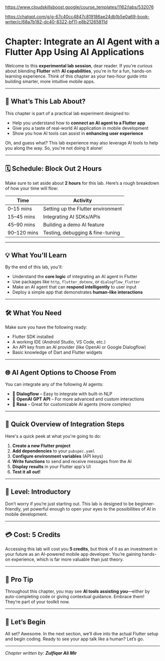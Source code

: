 https://www.cloudskillsboost.google/course_templates/1162/labs/532076

https://chatgpt.com/g/g-67c40cc4847c819186ae24db1b5e0a69-book-writer/c/68a7b182-dc40-8322-bf11-e8b21265811d


# Chapter: Integrate an AI Agent with a Flutter App Using AI Applications

Welcome to this **experimental lab session**, dear reader. If you're curious about blending **Flutter** with **AI capabilities**, you're in for a fun, hands-on learning experience. Think of this chapter as your two-hour guide into building smarter, more intuitive mobile apps.

---

## 🧪 What’s This Lab About?

This chapter is part of a practical lab experiment designed to:

- Help you understand how to **connect an AI agent to a Flutter app**
- Give you a taste of real-world AI application in mobile development
- Show you how AI tools can assist in **enhancing user experience**

Oh, and guess what? This lab experience may also leverage AI tools to help you along the way. So, you're not doing it alone!

---

## 🗓️ Schedule: Block Out 2 Hours

Make sure to set aside about **2 hours** for this lab. Here’s a rough breakdown of how your time will flow:

| Time        | Activity                          |
|-------------|-----------------------------------|
| 0–15 mins   | Setting up the Flutter environment |
| 15–45 mins  | Integrating AI SDKs/APIs          |
| 45–90 mins  | Building a demo AI feature         |
| 90–120 mins | Testing, debugging & fine-tuning   |

---

## 💡 What You'll Learn

By the end of this lab, you'll:

- Understand the **core logic** of integrating an AI agent in Flutter
- Use packages like `http`, `flutter_dotenv`, or `dialogflow_flutter`
- Make an AI agent that can **respond intelligently** to user input
- Deploy a simple app that demonstrates **human-like interactions**

---

## 🛠️ What You Need

Make sure you have the following ready:

- Flutter SDK installed
- A working IDE (Android Studio, VS Code, etc.)
- An API key from an AI provider (like OpenAI or Google Dialogflow)
- Basic knowledge of Dart and Flutter widgets

---

## 🌐 AI Agent Options to Choose From

You can integrate any of the following AI agents:

- 🤖 **Dialogflow** – Easy to integrate with built-in NLP
- 💬 **OpenAI GPT API** – For more advanced and custom interactions
- 🧠 **Rasa** – Great for customizable AI agents (more complex)

---

## 🔌 Quick Overview of Integration Steps

Here's a quick peek at what you're going to do:

1. **Create a new Flutter project**
2. **Add dependencies** to your `pubspec.yaml`
3. **Configure environment variables** (API keys)
4. **Write functions** to send and receive messages from the AI
5. **Display results** in your Flutter app's UI
6. **Test it all out!**

---

## 🎯 Level: Introductory

Don’t worry if you’re just starting out. This lab is designed to be beginner-friendly, yet powerful enough to open your eyes to the possibilities of AI in mobile development.

---

## 💳 Cost: 5 Credits

Accessing this lab will cost you **5 credits**, but think of it as an investment in your future as an AI-powered mobile app developer. You’re gaining hands-on experience, which is far more valuable than just theory.

---

## 🧠 Pro Tip

Throughout this chapter, you may see **AI tools assisting you**—either by auto-completing code or giving contextual guidance. Embrace them! They’re part of your toolkit now.

---

## 🚀 Let’s Begin

All set? Awesome. In the next section, we’ll dive into the actual Flutter setup and begin coding. Ready to see your app talk like a human? Let’s go.

---

_Chapter written by: **Zulfiqar Ali Mir**_

